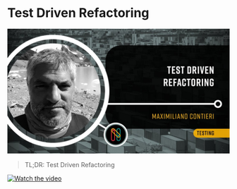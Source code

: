 # Test Driven Refactoring
            
![Test Driven Refactoring](Test%20Driven%20Refactoring.jpg)

> TL;DR: Test Driven Refactoring
									  
[![Watch the video](https://img.youtube.com/vi/zI3U72BK3ms/sddefault.jpg)](https://youtu.be/zI3U72BK3ms) 